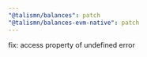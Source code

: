 ```yaml
---
"@talismn/balances": patch
"@talismn/balances-evm-native": patch
---
```


fix: access property of undefined error
